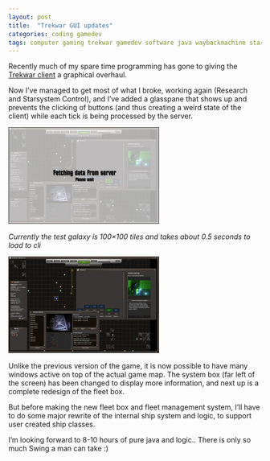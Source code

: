 ```yaml
---
layout: post
title:  "Trekwar GUI updates"
categories: coding gamedev
tags: computer gaming trekwar gamedev software java waybackmachine startrek
---
```

Recently much of my spare time programming has gone to giving the [Trekwar client](http://www.trekwar.org) a graphical overhaul.

Now I’ve managed to get most of what I broke, working again (Research and Starsystem Control), and I’ve added a glasspane that shows up and prevents the clicking of buttons (and thus creating a weird state of the client) while each tick is being processed by the server.

![fetching data from server](images/2009-trekwar_feb.jpg)

*Currently the test galaxy is 100×100 tiles and takes about 0.5 seconds to load to cli*


![trekwar system and research view](images/2009-trekwar_feb2.jpg)

Unlike the previous version of the game, it is now possible to have many windows active on top of the actual game map.
The system box (far left of the screen) has been changed to display more information, and next up is a complete redesign of the fleet box.

But before making the new fleet box and fleet management system, I’ll have to do some major rewrite of the internal ship system and logic, to support user created ship classes.

I’m looking forward to 8-10 hours of pure java and logic.. There is only so much Swing a man can take :)
